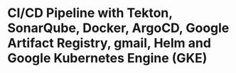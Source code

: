 # CI/CD Pipeline with Tekton, SonarQube, Docker, ArgoCD, Google Artifact Registry, gmail, Helm and Google Kubernetes Engine (GKE)